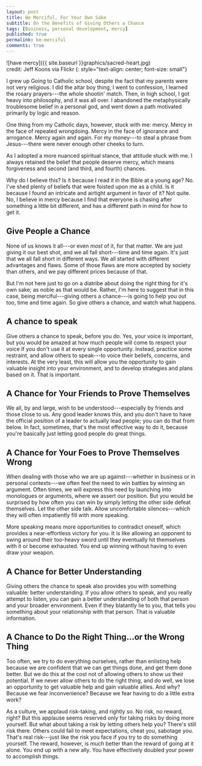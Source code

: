 ```yaml
---
layout: post
title: Be Merciful, For Your Own Sake
subtitle: On the Benefits of Giving Others a Chance
tags: [Business, personal development, mercy]
published: true
permalink: be-merciful
comments: true
---
```


![have mercy]({{ site.baseurl }}graphics/sacred-heart.jpg)  
credit: Jeff Koons via Flickr
{: style="text-align: center; font-size: small"}

I grew up Going to Catholic school, despite the fact that my parents were not very religious. I did the altar boy thing, I went to confession, I learned the rosary prayers---the whole shootin' match. Then, in high school, I got heavy into philosophy, and it was all over. I abandoned the metaphysically troublesome belief in a personal god, and went down a path motivated primarily by logic and reason.

One thing from my Catholic days, however, stuck with me: mercy. Mercy in the face of repeated wrongdoing. Mercy in the face of ignorance and arrogance. Mercy again and again. For my money---to steal a phrase from Jesus---there were never enough other cheeks to turn.

As I adopted a more nuanced spiritual stance, that attitude stuck with me. I always retained the belief that people deserve mercy, which means forgiveness and second (and third, and fourth) chances.

Why do I believe this? Is it because I read it in the Bible at a young age? No. I've shed plenty of beliefs that were foisted upon me as a child. Is it because I found an intricate and airtight argument in favor of it? Not quite. No, I believe in mercy because I find that everyone is chasing after something a little bit different, and has a different path in mind for how to get it.

<!--more-->

## Give People a Chance

None of us knows it all---or even *most* of it, for that matter. We are just giving it our best shot, and we all fall short---time and time again. It's just that we all fall short in different ways. We all started with different advantages and flaws. Some of those flaws are more accepted by society than others, and we pay different prices because of that.

But I'm not here just to go on a diatribe about doing the right thing for it's own sake; as noble as that would be. Rather, I'm here to suggest that in this case, being merciful---giving others a chance---is going to help you out too, time and time again. So give others a chance, and watch what happens.



## A chance to speak

Give others a chance to speak, before you do. Yes, your voice is important, but you would be amazed at how much people will come to respect your voice if you don't use it at every single opportunity. Instead, practice some restraint, and allow others to speak---to voice their beliefs, concerns, and interests. At the very least, this will allow you the opportunity to gain valuable insight into your environment, and to develop strategies and plans based on it. That is important.



## A Chance for Your Friends to Prove Themselves

We all, by and large, wish to be understood---especially by friends and those close to us. Any good leader knows this, and you don't have to have the official position of a leader to actually lead people; you can do that from below. In fact, sometimes, that's the most effective way to do it, because you're basically just letting good people do great things.



## A Chance for Your Foes to Prove Themselves Wrong

When dealing with those who we are up against---whether in business or in personal contexts---we often feel the need to win battles by winning an argument. Often times, we will express this need by launching into monologues or arguments, where we assert our position. But you would be surprised by how often you can win by simply letting the other side defeat themselves. Let the other side talk. Allow uncomfortable silences---which they will often impatiently fill with more speaking.

More speaking means more opportunities to contradict oneself, which provides a near-effortless victory for you. It is like allowing an opponent to swing around their too-heavy sword until they eventually hit themselves with it or become exhausted. You end up winning without having to even draw your weapon.

## A Chance for Better Understanding

Giving others the chance to speak also provides you with something valuable: better understanding. If you allow others to speak, and you really attempt to listen, you can gain a better understanding of both that person and your broader environment. Even if they blatantly lie to you, that tells you something about your relationship with that person. That is valuable information.



## A Chance to Do the Right Thing...or the Wrong Thing

Too often, we try to do everything ourselves, rather than enlisting help because we are confident that we can get things done, and get them done better. But we do this at the cost not of allowing others to show us their potential. If we never allow others to do the right thing, and do well, we lose an opportunity to get valuable help and gain valuable allies. And why? Because we fear inconvenience? Because we fear having to do a little extra work?

As a culture, we applaud risk-taking, and rightly so. No risk, no reward, right? But this applause seems reserved only for taking risks by doing more yourself. But what about taking a risk by letting others help you? There's still risk there. Others could fail to meet expectations, cheat you, sabotage you. That's real risk---just like the risk you face if you try to do something yourself. The reward, however, is *much* better than the reward of going at it alone. You end up with a new ally. You have effectively doubled your power to accomplish things.

